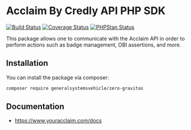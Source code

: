 # Acclaim By Credly API PHP SDK

[![Build Status](https://github.com/generalsystemsvehicle/zero-gravitas/workflows/build/badge.svg)](https://github.com/generalsystemsvehicle/zero-gravitas/actions?query=workflow%3Abuild)
[![Coverage Status](https://github.com/generalsystemsvehicle/zero-gravitas/workflows/coverage/badge.svg)](https://github.com/generalsystemsvehicle/zero-gravitas/actions?query=workflow%3Acoverage)
[![PHPStan Status](https://github.com/generalsystemsvehicle/zero-gravitas/workflows/phpstan/badge.svg)](https://github.com/generalsystemsvehicle/zero-gravitas/actions?query=workflow%3Aphpstan)

This package allows one to communicate with the Acclaim API in order to perform actions such as badge management, OBI assertions, and more.

## Installation

You can install the package via composer:

```bash
composer require generalsystemsvehicle/zero-gravitas
```

## Documentation

* https://www.youracclaim.com/docs
